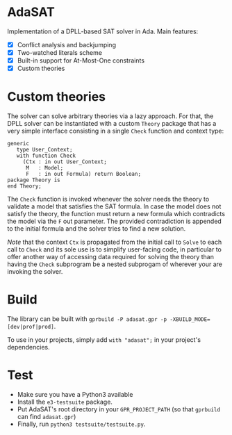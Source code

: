 # AdaSAT
Implementation of a DPLL-based SAT solver in Ada. Main features:

 - [X] Conflict analysis and backjumping
 - [X] Two-watched literals scheme
 - [X] Built-in support for At-Most-One constraints
 - [X] Custom theories

# Custom theories

The solver can solve arbitrary theories via a lazy approach. For that, the DPLL solver can be instantiated with a custom `Theory` package
that has a very simple interface consisting in a single `Check` function and context type:
```
generic
   type User_Context;
   with function Check
     (Ctx : in out User_Context;
      M   : Model;
      F   : in out Formula) return Boolean;
package Theory is
end Theory;
```
The `Check` function is invoked whenever the solver needs the theory to validate a model that satisfies the SAT formula.
In case the model does not satisfy the theory, the function must return a new formula which contradicts the model via the `F` out parameter.
The provided contradiction is appended to the initial formula and the solver tries to find a new solution.

*Note* that the context `Ctx` is propagated from the initial call to `Solve` to each call to `Check` and its sole use is to simplify user-facing code, in particular to offer another way of accessing data required for solving the theory than having the `Check` subprogram be a nested subprogam of wherever your are invoking the solver.

# Build
The library can be built with `gprbuild -P adasat.gpr -p -XBUILD_MODE=[dev|prof|prod]`.

To use in your projects, simply add `with "adasat";` in your project's dependencies.

# Test
- Make sure you have a Python3 available
- Install the `e3-testsuite` package.
- Put AdaSAT's root directory in your `GPR_PROJECT_PATH` (so that `gprbuild` can find `adasat.gpr`)
- Finally, run `python3 testsuite/testsuite.py`.
